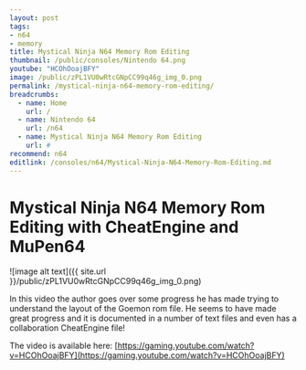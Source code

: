 ```yaml
---
layout: post
tags: 
- n64
- memory
title: Mystical Ninja N64 Memory Rom Editing
thumbnail: /public/consoles/Nintendo 64.png
youtube: "HCOhOoajBFY"
image: /public/zPL1VU0wRtcGNpCC99q46g_img_0.png
permalink: /mystical-ninja-n64-memory-rom-editing/
breadcrumbs:
  - name: Home
    url: /
  - name: Nintendo 64
    url: /n64
  - name: Mystical Ninja N64 Memory Rom Editing
    url: #
recommend: n64
editlink: /consoles/n64/Mystical-Ninja-N64-Memory-Rom-Editing.md
---
```

# Mystical Ninja N64 Memory Rom Editing with CheatEngine and MuPen64

![image alt text]({{ site.url }}/public/zPL1VU0wRtcGNpCC99q46g_img_0.png)

In this video the author goes over some progress he has made trying to understand the layout of the Goemon rom file. He seems to have made great progress and it is documented in a number of text files and even has a collaboration CheatEngine file!

The video is available here: [https://gaming.youtube.com/watch?v=HCOhOoajBFY](https://gaming.youtube.com/watch?v=HCOhOoajBFY) 

